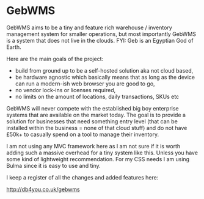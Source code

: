 # GebWMS

GebWMS aims to be a tiny and feature rich warehouse / inventory management system for smaller operations, but most importantly GebWMS is a system that does not live in the clouds. FYI: Geb is an Egyptian God of Earth.

Here are the main goals of the project:

- build from ground up to be a self-hosted solution aka not cloud based,
- be hardware agnostic which basically means that as long as the device can run a modern-ish web browser you are good to go,
- no vendor lock-ins or licenses required,
- no limits on the amount of locations, daily transactions, SKUs etc

GebWMS will never compete with the established big boy enterprise systems that are available on the market today. The goal is to provide a solution for businesses that need something entry level (that can be installed within the business = none of that cloud stuff) and do not have £50k+ to casually spend on a tool to manage their inventory.

I am not using any MVC framework here as I am not sure if it is worth adding such a massive overhead for a tiny system like this. Unless you have some kind of lightweight recommendation. For my CSS needs I am using Bulma since it is easy to use and tiny.

I keep a register of all the changes and added features here:

http://db4you.co.uk/gebwms
